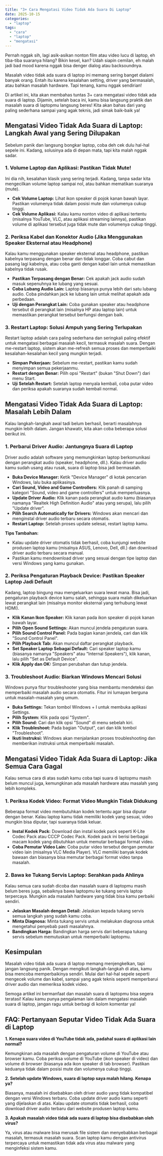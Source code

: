 ```yaml
---
title: "3+ Cara Mengatasi Video Tidak Ada Suara Di Laptop"
date: 2025-10-15
categories: 
  - "laptop"
tags: 
  - "cara"
  - "laptop"
  - "mengatasi"
---
```


Pernah nggak sih, lagi asik-asikan nonton film atau video lucu di laptop, eh tiba-tiba suaranya hilang? Bikin kesel, kan? Udah siapin cemilan, eh malah jadi bad mood karena nggak bisa denger dialog atau backsoundnya.

Masalah video tidak ada suara di laptop ini memang sering banget dialami banyak orang. Entah itu karena kesalahan setting, driver yang bermasalah, atau bahkan masalah hardware. Tapi tenang, kamu nggak sendirian!

Di artikel ini, kita akan membahas tuntas 3+ cara mengatasi video tidak ada suara di laptop. Dijamin, setelah baca ini, kamu bisa langsung praktik dan masalah suara di laptopmu langsung beres! Kita akan bahas dari yang paling sederhana sampai yang agak teknis, jadi simak baik-baik ya!

## Mengatasi Video Tidak Ada Suara di Laptop: Langkah Awal yang Sering Dilupakan

Sebelum panik dan langsung bongkar laptop, coba deh cek dulu hal-hal sepele ini. Kadang, solusinya ada di depan mata, tapi kita malah nggak sadar.

### 1\. Volume Laptop dan Aplikasi: Pastikan Tidak Mute!

Ini dia nih, kesalahan klasik yang sering terjadi. Kadang, tanpa sadar kita mengecilkan volume laptop sampai nol, atau bahkan mematikan suaranya (mute).

- **Cek Volume Laptop:** Lihat ikon speaker di pojok kanan bawah layar. Pastikan volumenya tidak dalam posisi mute dan volumenya cukup tinggi.
- **Cek Volume Aplikasi:** Kalau kamu nonton video di aplikasi tertentu (misalnya YouTube, VLC, atau aplikasi streaming lainnya), pastikan volume di aplikasi tersebut juga tidak mute dan volumenya cukup tinggi.

### 2\. Periksa Kabel dan Konektor Audio (Jika Menggunakan Speaker Eksternal atau Headphone)

Kalau kamu menggunakan speaker eksternal atau headphone, pastikan kabelnya terpasang dengan benar dan tidak longgar. Coba cabut dan pasang lagi kabelnya, atau coba ganti dengan kabel lain untuk memastikan kabelnya tidak rusak.

- **Pastikan Terpasang dengan Benar:** Cek apakah jack audio sudah masuk sepenuhnya ke lubang yang sesuai.
- **Coba Lubang Audio Lain:** Laptop biasanya punya lebih dari satu lubang audio. Coba pindahkan jack ke lubang lain untuk melihat apakah ada perbedaan.
- **Uji dengan Perangkat Lain:** Coba gunakan speaker atau headphone tersebut di perangkat lain (misalnya HP atau laptop lain) untuk memastikan perangkat tersebut berfungsi dengan baik.

### 3\. Restart Laptop: Solusi Ampuh yang Sering Terlupakan

Restart laptop adalah cara paling sederhana dan seringkali paling efektif untuk mengatasi berbagai masalah kecil, termasuk masalah suara. Dengan me-restart laptop, sistem akan me-refresh semua proses dan memperbaiki kesalahan-kesalahan kecil yang mungkin terjadi.

- **Simpan Pekerjaan:** Sebelum me-restart, pastikan kamu sudah menyimpan semua pekerjaanmu.
- **Restart dengan Benar:** Pilih opsi "Restart" (bukan "Shut Down") dari menu Start.
- **Uji Setelah Restart:** Setelah laptop menyala kembali, coba putar video dan periksa apakah suaranya sudah kembali normal.

## Mengatasi Video Tidak Ada Suara di Laptop: Masalah Lebih Dalam

Kalau langkah-langkah awal tadi belum berhasil, berarti masalahnya mungkin lebih dalam. Jangan khawatir, kita akan coba beberapa solusi berikut ini.

### 1\. Perbarui Driver Audio: Jantungnya Suara di Laptop

Driver audio adalah software yang memungkinkan laptop berkomunikasi dengan perangkat audio (speaker, headphone, dll.). Kalau driver audio kamu sudah usang atau rusak, suara di laptop bisa jadi bermasalah.

- **Buka Device Manager:** Ketik "Device Manager" di kotak pencarian Windows, lalu buka aplikasinya.
- **Cari Sound, Video and Game Controllers:** Klik panah di samping kategori "Sound, video and game controllers" untuk memperluasnya.
- **Update Driver Audio:** Klik kanan pada perangkat audio kamu (biasanya namanya "Realtek High Definition Audio" atau yang serupa), lalu pilih "Update driver".
- **Pilih Search Automatically for Drivers:** Windows akan mencari dan menginstal driver audio terbaru secara otomatis.
- **Restart Laptop:** Setelah proses update selesai, restart laptop kamu.

**Tips Tambahan:**

- Kalau update driver otomatis tidak berhasil, coba kunjungi website produsen laptop kamu (misalnya ASUS, Lenovo, Dell, dll.) dan download driver audio terbaru secara manual.
- Pastikan kamu mendownload driver yang sesuai dengan tipe laptop dan versi Windows yang kamu gunakan.

### 2\. Periksa Pengaturan Playback Device: Pastikan Speaker Laptop Jadi Default

Kadang, laptop bingung mau mengeluarkan suara lewat mana. Bisa jadi, pengaturan playback device kamu salah, sehingga suara malah dikeluarkan lewat perangkat lain (misalnya monitor eksternal yang terhubung lewat HDMI).

- **Klik Kanan Ikon Speaker:** Klik kanan pada ikon speaker di pojok kanan bawah layar.
- **Pilih Open Sound Settings:** Akan muncul jendela pengaturan suara.
- **Pilih Sound Control Panel:** Pada bagian kanan jendela, cari dan klik "Sound Control Panel".
- **Pilih Playback Tab:** Akan muncul daftar perangkat playback.
- **Set Speaker Laptop Sebagai Default:** Cari speaker laptop kamu (biasanya namanya "Speakers" atau "Internal Speakers"), klik kanan, lalu pilih "Set as Default Device".
- **Klik Apply dan OK:** Simpan perubahan dan tutup jendela.

### 3\. Troubleshoot Audio: Biarkan Windows Mencari Solusi

Windows punya fitur troubleshooter yang bisa membantu mendeteksi dan memperbaiki masalah audio secara otomatis. Fitur ini lumayan berguna untuk masalah-masalah yang umum.

- **Buka Settings:** Tekan tombol Windows + I untuk membuka aplikasi Settings.
- **Pilih System:** Klik pada opsi "System".
- **Pilih Sound:** Cari dan klik opsi "Sound" di menu sebelah kiri.
- **Klik Troubleshoot:** Pada bagian "Output", cari dan klik tombol "Troubleshoot".
- **Ikuti Instruksi:** Windows akan menjalankan proses troubleshooting dan memberikan instruksi untuk memperbaiki masalah.

## Mengatasi Video Tidak Ada Suara di Laptop: Jika Semua Cara Gagal

Kalau semua cara di atas sudah kamu coba tapi suara di laptopmu masih belum muncul juga, kemungkinan ada masalah hardware atau masalah yang lebih kompleks.

### 1\. Periksa Kodek Video: Format Video Mungkin Tidak Didukung

Beberapa format video membutuhkan kodek tertentu agar bisa diputar dengan benar. Kalau laptop kamu tidak memiliki kodek yang sesuai, video mungkin bisa diputar, tapi suaranya tidak keluar.

- **Instal Kodek Pack:** Download dan instal kodek pack seperti K-Lite Codec Pack atau CCCP Codec Pack. Kodek pack ini berisi berbagai macam kodek yang dibutuhkan untuk memutar berbagai format video.
- **Coba Pemutar Video Lain:** Coba putar video tersebut dengan pemutar video lain (misalnya VLC Media Player). VLC memiliki banyak kodek bawaan dan biasanya bisa memutar berbagai format video tanpa masalah.

### 2\. Bawa ke Tukang Servis Laptop: Serahkan pada Ahlinya

Kalau semua cara sudah dicoba dan masalah suara di laptopmu masih belum beres juga, sebaiknya bawa laptopmu ke tukang servis laptop terpercaya. Mungkin ada masalah hardware yang tidak bisa kamu perbaiki sendiri.

- **Jelaskan Masalah dengan Detail:** Jelaskan kepada tukang servis semua langkah yang sudah kamu coba.
- **Minta Diagnosa:** Minta tukang servis untuk melakukan diagnosa untuk mengetahui penyebab pasti masalahnya.
- **Bandingkan Harga:** Bandingkan harga servis dari beberapa tukang servis sebelum memutuskan untuk memperbaiki laptopmu.

## Kesimpulan

Masalah video tidak ada suara di laptop memang menjengkelkan, tapi jangan langsung panik. Dengan mengikuti langkah-langkah di atas, kamu bisa mencoba memperbaikinya sendiri. Mulai dari hal-hal sepele seperti mengecek volume dan kabel, sampai yang agak teknis seperti memperbarui driver audio dan memeriksa kodek video.

Semoga artikel ini bermanfaat dan masalah suara di laptopmu bisa segera teratasi! Kalau kamu punya pengalaman lain dalam mengatasi masalah suara di laptop, jangan ragu untuk berbagi di kolom komentar ya!

## FAQ: Pertanyaan Seputar Video Tidak Ada Suara di Laptop

**1\. Kenapa suara video di YouTube tidak ada, padahal suara di aplikasi lain normal?**

Kemungkinan ada masalah dengan pengaturan volume di YouTube atau browser kamu. Coba periksa volume di YouTube (ikon speaker di video) dan volume di browser (biasanya ada ikon speaker di tab browser). Pastikan keduanya tidak dalam posisi mute dan volumenya cukup tinggi.

**2\. Setelah update Windows, suara di laptop saya malah hilang. Kenapa ya?**

Biasanya, masalah ini disebabkan oleh driver audio yang tidak kompatibel dengan versi Windows terbaru. Coba update driver audio kamu seperti yang dijelaskan di atas. Kalau update otomatis tidak berhasil, coba download driver audio terbaru dari website produsen laptop kamu.

**3\. Apakah masalah video tidak ada suara di laptop bisa disebabkan oleh virus?**

Ya, virus atau malware bisa merusak file sistem dan menyebabkan berbagai masalah, termasuk masalah suara. Scan laptop kamu dengan antivirus terpercaya untuk memastikan tidak ada virus atau malware yang menginfeksi sistem kamu.
